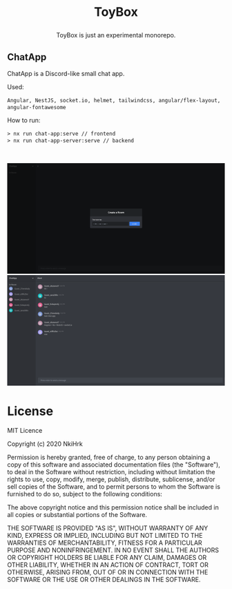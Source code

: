 # <p align="middle">ToyBox</p>

<p align="middle">
ToyBox is just an experimental monorepo.
</p>

## ChatApp

<p>
ChatApp is a Discord-like small chat app.
</p>

Used: <br>
```
Angular, NestJS, socket.io, helmet, tailwindcss, angular/flex-layout, angular-fontawesome
```

How to run:
```
> nx run chat-app:serve // frontend
> nx run chat-app-server:serve // backend
```

<br>

![chat-app](./readme_assets/chat-app_1.png)
![chat-app](./readme_assets/chat-app_2.png)


# License


MIT Licence

Copyright (c) 2020 NkiHrk

Permission is hereby granted, free of charge, to any person obtaining a copy of this software and associated documentation files (the "Software"), to deal in the Software without restriction, including without limitation the rights to use, copy, modify, merge, publish, distribute, sublicense, and/or sell copies of the Software, and to permit persons to whom the Software is furnished to do so, subject to the following conditions:

The above copyright notice and this permission notice shall be included in all copies or substantial portions of the Software.

THE SOFTWARE IS PROVIDED "AS IS", WITHOUT WARRANTY OF ANY KIND, EXPRESS OR IMPLIED, INCLUDING BUT NOT LIMITED TO THE WARRANTIES OF MERCHANTABILITY, FITNESS FOR A PARTICULAR PURPOSE AND NONINFRINGEMENT. IN NO EVENT SHALL THE AUTHORS OR COPYRIGHT HOLDERS BE LIABLE FOR ANY CLAIM, DAMAGES OR OTHER LIABILITY, WHETHER IN AN ACTION OF CONTRACT, TORT OR OTHERWISE, ARISING FROM, OUT OF OR IN CONNECTION WITH THE SOFTWARE OR THE USE OR OTHER DEALINGS IN THE SOFTWARE.
